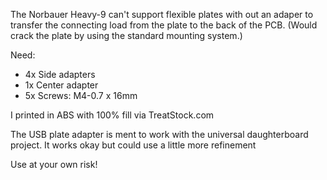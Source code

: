 The Norbauer Heavy-9 can't support flexible plates with out an adaper to transfer the connecting load from the plate to the back of the PCB. 
(Would crack the plate by using the standard mounting system.)

Need:
* 4x Side adapters
* 1x Center adapter 
* 5x Screws: M4-0.7 x 16mm

I printed in ABS with 100% fill via TreatStock.com

The USB plate adapter is ment to work with the universal daughterboard project.  It works okay but could use a little more refinement

Use at your own risk!
